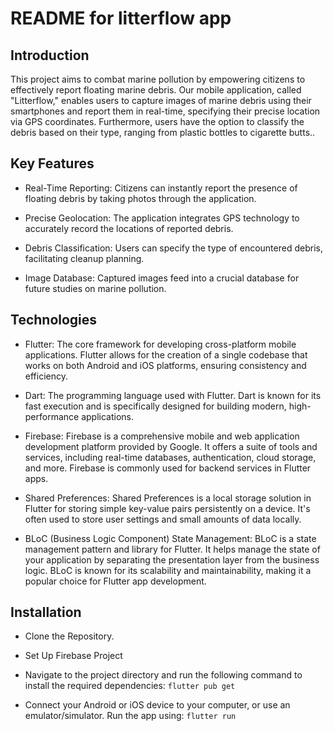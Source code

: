 # README for litterflow app 

## Introduction

This project aims to combat marine pollution by empowering citizens to effectively report floating marine debris. Our mobile application, called "Litterflow," enables users to capture images of marine debris using their smartphones and report them in real-time, specifying their precise location via GPS coordinates. Furthermore, users have the option to classify the debris based on their type, ranging from plastic bottles to cigarette butts..

## Key Features

- Real-Time Reporting: Citizens can instantly report the presence of floating debris by taking photos through the application.

- Precise Geolocation: The application integrates GPS technology to accurately record the locations of reported debris.

- Debris Classification: Users can specify the type of encountered debris, facilitating cleanup planning.

- Image Database: Captured images feed into a crucial database for future studies on marine pollution.

## Technologies

- Flutter: The core framework for developing cross-platform mobile applications. Flutter allows for the creation of a single codebase that works on both Android and iOS platforms, ensuring consistency and efficiency.

- Dart: The programming language used with Flutter. Dart is known for its fast execution and is specifically designed for building modern, high-performance applications.

- Firebase: Firebase is a comprehensive mobile and web application development platform provided by Google. It offers a suite of tools and services, including real-time databases, authentication, cloud storage, and more. Firebase is commonly used for backend services in Flutter apps.

- Shared Preferences: Shared Preferences is a local storage solution in Flutter for storing simple key-value pairs persistently on a device. It's often used to store user settings and small amounts of data locally.

- BLoC (Business Logic Component) State Management: BLoC is a state management pattern and library for Flutter. It helps manage the state of your application by separating the presentation layer from the business logic. BLoC is known for its scalability and maintainability, making it a popular choice for Flutter app development.

## Installation

- Clone the Repository.

- Set Up Firebase Project
  
- Navigate to the project directory and run the following command to install the required dependencies: `flutter pub get`

- Connect your Android or iOS device to your computer, or use an emulator/simulator. Run the app using: `flutter run`

